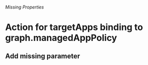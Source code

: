 ###### Missing Properties
# Action for targetApps binding to graph.managedAppPolicy
## Add missing parameter <Parameter Name="appGroupType" Type="graph.targetedManagedAppGroupType" />